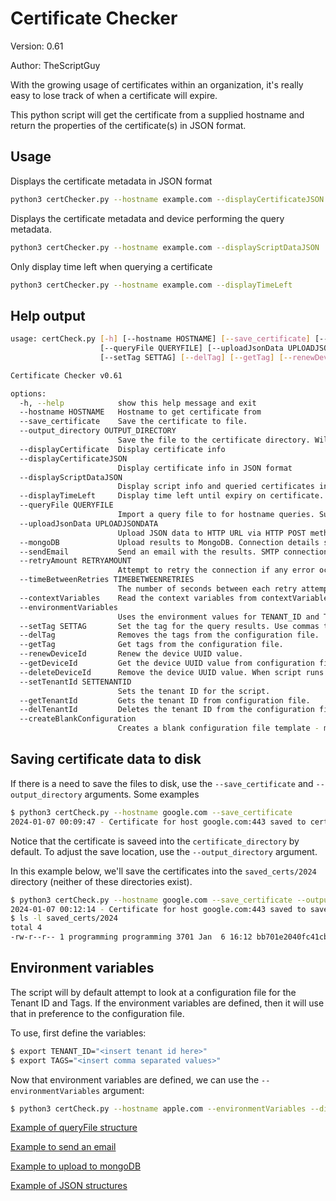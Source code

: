 # Certificate Checker

Version: 0.61

Author: TheScriptGuy

With the growing usage of certificates within an organization, it's really easy to lose track of when a certificate will expire.
 
This python script will get the certificate from a supplied hostname and return the properties of the certificate(s) in JSON format.

## Usage
Displays the certificate metadata in JSON format
```bash
python3 certChecker.py --hostname example.com --displayCertificateJSON
```

Displays the certificate metadata and device performing the query metadata.
```bash
python3 certChecker.py --hostname example.com --displayScriptDataJSON
```

Only display time left when querying a certificate
```bash
python3 certChecker.py --hostname example.com --displayTimeLeft
```

## Help output
```bash
usage: certCheck.py [-h] [--hostname HOSTNAME] [--save_certificate] [--output_directory OUTPUT_DIRECTORY] [--displayCertificate] [--displayCertificateJSON] [--displayScriptDataJSON] [--displayTimeLeft]
                    [--queryFile QUERYFILE] [--uploadJsonData UPLOADJSONDATA] [--mongoDB] [--sendEmail] [--retryAmount RETRYAMOUNT] [--timeBetweenRetries TIMEBETWEENRETRIES] [--contextVariables] [--environmentVariables]
                    [--setTag SETTAG] [--delTag] [--getTag] [--renewDeviceId] [--getDeviceId] [--deleteDeviceId] [--setTenantId SETTENANTID] [--getTenantId] [--delTenantId] [--createBlankConfiguration]

Certificate Checker v0.61

options:
  -h, --help            show this help message and exit
  --hostname HOSTNAME   Hostname to get certificate from
  --save_certificate    Save the certificate to file.
  --output_directory OUTPUT_DIRECTORY
                        Save the file to the certificate directory. Will create directory if it does not exist. Defaults to certificate_directory
  --displayCertificate  Display certificate info
  --displayCertificateJSON
                        Display certificate info in JSON format
  --displayScriptDataJSON
                        Display script info and queried certificates in JSON format
  --displayTimeLeft     Display time left until expiry on certificate.
  --queryFile QUERYFILE
                        Import a query file to for hostname queries. Supports local files and HTTP/HTTPS links
  --uploadJsonData UPLOADJSONDATA
                        Upload JSON data to HTTP URL via HTTP POST method.
  --mongoDB             Upload results to MongoDB. Connection details stored in mongo.cfg
  --sendEmail           Send an email with the results. SMTP connection details stored in mail.cfg
  --retryAmount RETRYAMOUNT
                        Attempt to retry the connection if any error occured. Defaults to 1 attempt.
  --timeBetweenRetries TIMEBETWEENRETRIES
                        The number of seconds between each retry attempt if the connection fails. Defaults to 1 second.
  --contextVariables    Read the context variables from contextVariables.json
  --environmentVariables
                        Uses the environment values for TENANT_ID and TAG to set the runtime environment.
  --setTag SETTAG       Set the tag for the query results. Use commas to separate multiple tags.
  --delTag              Removes the tags from the configuration file.
  --getTag              Get tags from the configuration file.
  --renewDeviceId       Renew the device UUID value.
  --getDeviceId         Get the device UUID value from configuration file.
  --deleteDeviceId      Remove the device UUID value. When script runs again a new UUID will be generated.
  --setTenantId SETTENANTID
                        Sets the tenant ID for the script.
  --getTenantId         Gets the tenant ID from configuration file.
  --delTenantId         Deletes the tenant ID from the configuration file.
  --createBlankConfiguration
                        Creates a blank configuration file template - myConfig.json. Overwrites any existing configuration
```

## Saving certificate data to disk
If there is a need to save the files to disk, use the `--save_certificate` and `--output_directory` arguments.
Some examples
```bash
$ python3 certCheck.py --hostname google.com --save_certificate
2024-01-07 00:09:47 - Certificate for host google.com:443 saved to certificate_directory/bb701e2040fc41cbc99c6a152ab6aa6ea8f8488c13321df70efcf132e0fe8e1d.pem...Done
```
Notice that the certificate is saveed into the `certificate_directory` by default.
To adjust the save location, use the `--output_directory` argument.

In this example below, we'll save the certificates into the `saved_certs/2024` directory (neither of these directories exist).
```bash
$ python3 certCheck.py --hostname google.com --save_certificate --output_directory saved_certs/2024
2024-01-07 00:12:14 - Certificate for host google.com:443 saved to saved_certs/2024/bb701e2040fc41cbc99c6a152ab6aa6ea8f8488c13321df70efcf132e0fe8e1d.pem...Done
$ ls -l saved_certs/2024
total 4
-rw-r--r-- 1 programming programming 3701 Jan  6 16:12 bb701e2040fc41cbc99c6a152ab6aa6ea8f8488c13321df70efcf132e0fe8e1d.pem
```


## Environment variables
The script will by default attempt to look at a configuration file for the Tenant ID and Tags. If the environment variables are defined, then it will use that in preference to the configuration file.

To use, first define the variables:
```bash
$ export TENANT_ID="<insert tenant id here>"
$ export TAGS="<insert comma separated values>"
```

Now that environment variables are defined, we can use the `--environmentVariables` argument:
```bash
$ python3 certCheck.py --hostname apple.com --environmentVariables --displayScriptDataJSON
```

[Example of queryFile structure](https://github.com/TheScriptGuy/certificateChecker/blob/main/README-queryFile.md)

[Example to send an email](https://github.com/TheScriptGuy/certificateChecker/blob/main/README-email.md)

[Example to upload to mongoDB](https://github.com/TheScriptGuy/certificateChecker/blob/main/README-mongoDB.md)

[Example of JSON structures](https://github.com/TheScriptGuy/certificateChecker/blob/main/README-json.md)

